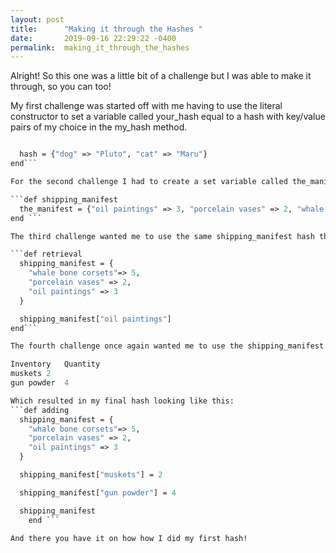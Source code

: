 ```yaml
---
layout: post
title:      "Making it through the Hashes "
date:       2019-09-16 22:29:22 -0400
permalink:  making_it_through_the_hashes
---
```



Alright! So this one was a little bit of a challenge but I was able to make it through, so you can too! 

My first challenge was started off with me having to use the literal constructor to set a variable called your_hash equal to a hash with key/value pairs of my choice in the my_hash method.

```def my_hash

  hash = {"dog" => "Pluto", "cat" => "Maru"}
end```

For the second challenge I had to create a set variable called the_manifest equal to hash in the shipping_manifest method.

```def shipping_manifest
  the_manifest = {"oil paintings" => 3, "porcelain vases" => 2, "whale bone corsets" => 5}
end ```

The third challenge wanted me to use the same shipping_manifest hash that I used in the previous challenge for the retrieval method. So for the part of the lab I had to use the [ ] hash method to look up and retuen the value of the "oil paintings" key of the shipping_manifest hash.

```def retrieval
  shipping_manifest = {
    "whale bone corsets"=> 5,
    "porcelain vases" => 2,
    "oil paintings" => 3
  }

  shipping_manifest["oil paintings"]
end```

The fourth challenge once again wanted me to use the shipping_manifest hash to start in the adding method. Then I used yje { ]= method ot add the following data to the hash:

Inventory	Quantity
muskets	2
gun powder	4

Which resulted in my final hash looking like this:
```def adding
  shipping_manifest = {
    "whale bone corsets"=> 5,
    "porcelain vases" => 2,
    "oil paintings" => 3
  }

  shipping_manifest["muskets"] = 2

  shipping_manifest["gun powder"] = 4

  shipping_manifest
	end ```
	
And there you have it on how how I did my first hash!

